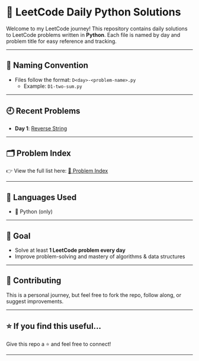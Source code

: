# 🧠 LeetCode Daily Python Solutions

Welcome to my LeetCode journey! This repository contains daily solutions to LeetCode problems written in **Python**. Each file is named by day and problem title for easy reference and tracking.

---

## 📌 Naming Convention

- Files follow the format: `D<day>-<problem-name>.py`
  - Example: `D1-two-sum.py`

---

## 🕘 Recent Problems

<!-- RECENT_START -->

- **Day 1**: [Reverse String](./D1-reverse-string.py)

<!-- RECENT_END -->
---
## 🗂️ Problem Index

👉 View the full list here: [📘 Problem Index](./INDEX.md)

---

## 🚀 Languages Used

- 🐍 Python (only)

---

## 🎯 Goal

- Solve at least **1 LeetCode problem every day**
- Improve problem-solving and mastery of algorithms & data structures

---

## 🤝 Contributing

This is a personal journey, but feel free to fork the repo, follow along, or suggest improvements.

---

## ⭐️ If you find this useful...

Give this repo a ⭐️ and feel free to connect!

---
